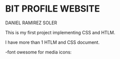 # BIT PROFILE WEBSITE

DANIEL RAMIREZ SOLER 

This is my first project implementing CSS and HTLM. 

I have more than 1 HTLM and CSS document. 

-font owesome for media icons:
<script src="https://kit.fontawesome.com/b6b4b833e7.js" crossorigin="anonymous"></script>

